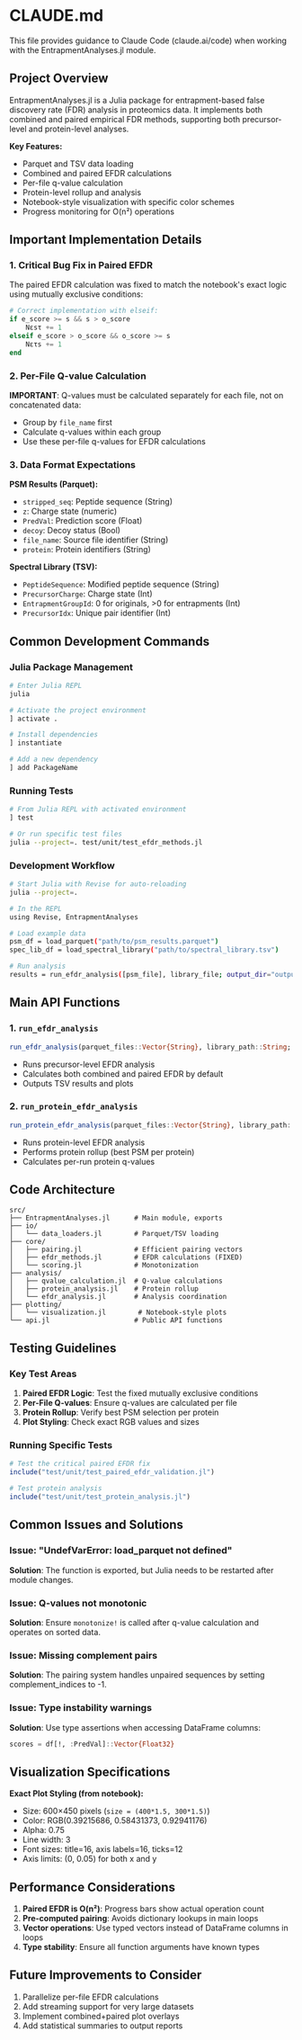 # CLAUDE.md

This file provides guidance to Claude Code (claude.ai/code) when working with the EntrapmentAnalyses.jl module.

## Project Overview

EntrapmentAnalyses.jl is a Julia package for entrapment-based false discovery rate (FDR) analysis in proteomics data. It implements both combined and paired empirical FDR methods, supporting both precursor-level and protein-level analyses.

**Key Features:**
- Parquet and TSV data loading
- Combined and paired EFDR calculations
- Per-file q-value calculation
- Protein-level rollup and analysis
- Notebook-style visualization with specific color schemes
- Progress monitoring for O(n²) operations

## Important Implementation Details

### 1. Critical Bug Fix in Paired EFDR
The paired EFDR calculation was fixed to match the notebook's exact logic using mutually exclusive conditions:
```julia
# Correct implementation with elseif:
if e_score >= s && s > o_score
    Nεsτ += 1
elseif e_score > o_score && o_score >= s
    Nετs += 1
end
```

### 2. Per-File Q-value Calculation
**IMPORTANT**: Q-values must be calculated separately for each file, not on concatenated data:
- Group by `file_name` first
- Calculate q-values within each group
- Use these per-file q-values for EFDR calculations

### 3. Data Format Expectations
**PSM Results (Parquet):**
- `stripped_seq`: Peptide sequence (String)
- `z`: Charge state (numeric)
- `PredVal`: Prediction score (Float)
- `decoy`: Decoy status (Bool)
- `file_name`: Source file identifier (String)
- `protein`: Protein identifiers (String)

**Spectral Library (TSV):**
- `PeptideSequence`: Modified peptide sequence (String)
- `PrecursorCharge`: Charge state (Int)
- `EntrapmentGroupId`: 0 for originals, >0 for entrapments (Int)
- `PrecursorIdx`: Unique pair identifier (Int)

## Common Development Commands

### Julia Package Management
```bash
# Enter Julia REPL
julia

# Activate the project environment
] activate .

# Install dependencies
] instantiate

# Add a new dependency
] add PackageName
```

### Running Tests
```bash
# From Julia REPL with activated environment
] test

# Or run specific test files
julia --project=. test/unit/test_efdr_methods.jl
```

### Development Workflow
```bash
# Start Julia with Revise for auto-reloading
julia --project=.

# In the REPL
using Revise, EntrapmentAnalyses

# Load example data
psm_df = load_parquet("path/to/psm_results.parquet")
spec_lib_df = load_spectral_library("path/to/spectral_library.tsv")

# Run analysis
results = run_efdr_analysis([psm_file], library_file; output_dir="output")
```

## Main API Functions

### 1. `run_efdr_analysis`
```julia
run_efdr_analysis(parquet_files::Vector{String}, library_path::String; kwargs...)
```
- Runs precursor-level EFDR analysis
- Calculates both combined and paired EFDR by default
- Outputs TSV results and plots

### 2. `run_protein_efdr_analysis`
```julia
run_protein_efdr_analysis(parquet_files::Vector{String}, library_path::String; kwargs...)
```
- Runs protein-level EFDR analysis
- Performs protein rollup (best PSM per protein)
- Calculates per-run protein q-values

## Code Architecture

```
src/
├── EntrapmentAnalyses.jl      # Main module, exports
├── io/
│   └── data_loaders.jl        # Parquet/TSV loading
├── core/
│   ├── pairing.jl             # Efficient pairing vectors
│   ├── efdr_methods.jl        # EFDR calculations (FIXED)
│   └── scoring.jl             # Monotonization
├── analysis/
│   ├── qvalue_calculation.jl  # Q-value calculations
│   ├── protein_analysis.jl    # Protein rollup
│   └── efdr_analysis.jl       # Analysis coordination
├── plotting/
│   └── visualization.jl        # Notebook-style plots
└── api.jl                     # Public API functions
```

## Testing Guidelines

### Key Test Areas
1. **Paired EFDR Logic**: Test the fixed mutually exclusive conditions
2. **Per-File Q-values**: Ensure q-values are calculated per file
3. **Protein Rollup**: Verify best PSM selection per protein
4. **Plot Styling**: Check exact RGB values and sizes

### Running Specific Tests
```julia
# Test the critical paired EFDR fix
include("test/unit/test_paired_efdr_validation.jl")

# Test protein analysis
include("test/unit/test_protein_analysis.jl")
```

## Common Issues and Solutions

### Issue: "UndefVarError: load_parquet not defined"
**Solution**: The function is exported, but Julia needs to be restarted after module changes.

### Issue: Q-values not monotonic
**Solution**: Ensure `monotonize!` is called after q-value calculation and operates on sorted data.

### Issue: Missing complement pairs
**Solution**: The pairing system handles unpaired sequences by setting complement_indices to -1.

### Issue: Type instability warnings
**Solution**: Use type assertions when accessing DataFrame columns:
```julia
scores = df[!, :PredVal]::Vector{Float32}
```

## Visualization Specifications

**Exact Plot Styling (from notebook):**
- Size: 600×450 pixels (`size = (400*1.5, 300*1.5)`)
- Color: RGB(0.39215686, 0.58431373, 0.92941176)
- Alpha: 0.75
- Line width: 3
- Font sizes: title=16, axis labels=16, ticks=12
- Axis limits: (0, 0.05) for both x and y

## Performance Considerations

1. **Paired EFDR is O(n²)**: Progress bars show actual operation count
2. **Pre-computed pairing**: Avoids dictionary lookups in main loops
3. **Vector operations**: Use typed vectors instead of DataFrame columns in loops
4. **Type stability**: Ensure all function arguments have known types

## Future Improvements to Consider

1. Parallelize per-file EFDR calculations
2. Add streaming support for very large datasets
3. Implement combined+paired plot overlays
4. Add statistical summaries to output reports